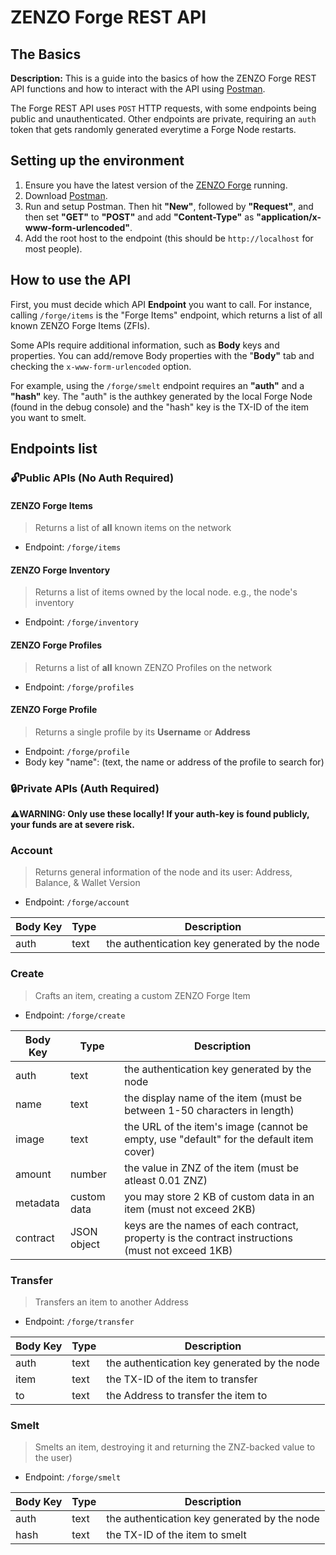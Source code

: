 # ZENZO Forge REST API

## The Basics
**Description:** This is a guide into the basics of how the ZENZO Forge REST API functions and how to interact with the API using [Postman](https://www.getpostman.com/downloads/).

The Forge REST API uses `POST` HTTP requests, with some endpoints being public and unauthenticated. Other endpoints are private, requiring an `auth` token that gets randomly generated everytime a Forge Node restarts.




## Setting up the environment
1. Ensure you have the latest version of the [ZENZO Forge](https://github.com/ZENZO-Ecosystem/zenzo-forge/releases) running.
2. Download [Postman](https://www.getpostman.com/downloads/).
3. Run and setup Postman. Then hit **"New"**, followed by **"Request"**, and then set **"GET"** to **"POST"** and add **"Content-Type"** as **"application/x-www-form-urlencoded"**.
4. Add the root host to the endpoint (this should be `http://localhost` for most people).




## How to use the API
First, you must decide which API **Endpoint** you want to call. For instance, calling `/forge/items` is the "Forge Items" endpoint, which returns a list of all known ZENZO Forge Items (ZFIs).

Some APIs require additional information, such as **Body** keys and properties. You can add/remove Body properties with the "**Body"** tab and checking the `x-www-form-urlencoded` option.

For example, using the `/forge/smelt` endpoint requires an **"auth"** and a **"hash"** key. The "auth" is the authkey generated by the local Forge Node (found in the debug console) and the "hash" key is the TX-ID of the item you want to smelt.




## Endpoints list

### :unlock:**Public APIs (No Auth Required)**

#### ZENZO Forge Items 
> Returns a list of **all** known items on the network
- Endpoint: `/forge/items`

#### ZENZO Forge Inventory 
> Returns a list of items owned by the local node. e.g., the node's inventory
- Endpoint: `/forge/inventory`

#### ZENZO Forge Profiles 
> Returns a list of **all** known ZENZO Profiles on the network
- Endpoint: `/forge/profiles`

#### ZENZO Forge Profile 
> Returns a single profile by its **Username** or **Address**
- Endpoint: `/forge/profile`
- Body key "name": (text, the name or address of the profile to search for)

### :lock:**Private APIs (Auth Required)**

:warning:**WARNING: Only use these locally! If your auth-key is found publicly, your funds are at severe risk.** 

### Account 
> Returns general information of the node and its user: Address, Balance, & Wallet Version
- Endpoint: `/forge/account`

Body Key | Type | Description
------------ | ------------- | -------------
auth | text | the authentication key generated by the node

### Create 
> Crafts an item, creating a custom ZENZO Forge Item
- Endpoint: `/forge/create`

Body Key | Type | Description
------------ | ------------- | -------------
auth | text | the authentication key generated by the node
name | text | the display name of the item (must be between 1-50 characters in length)
image | text | the URL of the item's image (cannot be empty, use "default" for the default item cover)
amount | number | the value in ZNZ of the item (must be atleast 0.01 ZNZ)
metadata | custom data | you may store 2 KB of custom data in an item (must not exceed 2KB)
contract | JSON object | keys are the names of each contract, property is the contract instructions (must not exceed 1KB)

### Transfer 
> Transfers an item to another Address
- Endpoint: `/forge/transfer`

Body Key | Type | Description
------------ | ------------- | -------------
auth | text | the authentication key generated by the node
item | text | the TX-ID of the item to transfer
to | text | the Address to transfer the item to

### Smelt 
> Smelts an item, destroying it and returning the ZNZ-backed value to the user)
- Endpoint: `/forge/smelt`

Body Key | Type | Description
------------ | ------------- | -------------
auth | text | the authentication key generated by the node
hash | text | the TX-ID of the item to smelt
